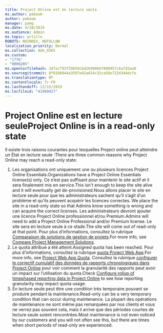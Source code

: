 ```yaml
---
title: Project Online est en lecture seule
ms.author: pebaum
author: pebaum
manager: pamg
ms.date: 4/10/2019
ms.audience: Admin
ms.topic: article
ROBOTS: NOINDEX, NOFOLLOW
localization_priority: Normal
ms.collection: Adm_O365
ms.custom:
- "1776"
- "9000205"
ms.openlocfilehash: 34fecf93f39659cbd26998697090957c6af45aa0
ms.sourcegitcommit: 0f0186044a3597e42ad14c32ca58e7224344dcfa
ms.translationtype: MT
ms.contentlocale: fr-FR
ms.lasthandoff: 12/15/2019
ms.locfileid: "41969427"
---
```

# <a name="project-online-is-in-a-read-only-state"></a><span data-ttu-id="7310f-102">Project Online est en lecture seule</span><span class="sxs-lookup"><span data-stu-id="7310f-102">Project Online is in a read-only state</span></span>

<span data-ttu-id="7310f-103">Il existe trois raisons courantes pour lesquelles Project online peut atteindre un État en lecture seule :</span><span class="sxs-lookup"><span data-stu-id="7310f-103">There are three common reasons why Project Online may reach a read-only state:</span></span>

1. <span data-ttu-id="7310f-104">Les organisations ont uniquement une ou plusieurs licences Project Online Essentials.</span><span class="sxs-lookup"><span data-stu-id="7310f-104">Organizations have a Project Online Essentials license(s) only.</span></span> <span data-ttu-id="7310f-105">Ce n’est pas suffisant pour maintenir le site actif et il sera finalement mis en service.</span><span class="sxs-lookup"><span data-stu-id="7310f-105">This isn't enough to keep the site alive and it will eventually get de-provisioned.</span></span><span data-ttu-id="7310f-106">Nous allons placer le site en lecture seule pour que les administrateurs sachent qu’il s’agit d’un problème et qu’ils peuvent acquérir les licences correctes.</span><span class="sxs-lookup"><span data-stu-id="7310f-106"> We place the site in a read-only state so that Admins know something is wrong and can acquire the correct licenses.</span></span> <span data-ttu-id="7310f-107">Les administrateurs devront ajouter une licence Project Online professionnel et/ou Premium.</span><span class="sxs-lookup"><span data-stu-id="7310f-107">Admins will need to add a Project Online Professional and/or Premium license.</span></span> <span data-ttu-id="7310f-108">Le site sera en lecture seule à ce stade.</span><span class="sxs-lookup"><span data-stu-id="7310f-108">The site will come out of read-only at that point.</span></span> <span data-ttu-id="7310f-109">Pour plus d’informations, consultez la rubrique [Comparaison de solutions de gestion de projets](https://products.office.com/project/compare-microsoft-project-management-software?tab=1).</span><span class="sxs-lookup"><span data-stu-id="7310f-109">For more info, see [Compare Project Management Solutions](https://products.office.com/project/compare-microsoft-project-management-software?tab=1).</span></span>
2. <span data-ttu-id="7310f-110">Le quota attribué a été atteint.</span><span class="sxs-lookup"><span data-stu-id="7310f-110">Assigned quota has been reached.</span></span> <span data-ttu-id="7310f-111">Pour plus d’informations, consultez la rubrique [quota Project Web App](https://docs.microsoft.com/projectonline/tune-project-online-performance#project-web-app-quota).</span><span class="sxs-lookup"><span data-stu-id="7310f-111">For more info, see [Project Web App Quota](https://docs.microsoft.com/projectonline/tune-project-online-performance#project-web-app-quota).</span></span> <span data-ttu-id="7310f-112">Consultez la rubrique [configurer le correctif cumulatif des données de rapports chronologiques dans Project Online](https://docs.microsoft.com/ProjectOnline/configure-rollup-of-timephased-reporting-data-in-project-online?redirectSourcePath=%252fen-us%252farticle%252fConfigure-rollup-of-timephased-reporting-data-in-Project-Online-da8487fe-899e-4510-a264-e2ebc948928c) pour voir comment la granularité des rapports peut avoir un impact sur l’utilisation du quota.</span><span class="sxs-lookup"><span data-stu-id="7310f-112">Check [Configure rollup of timephased reporting data in Project Online](https://docs.microsoft.com/ProjectOnline/configure-rollup-of-timephased-reporting-data-in-project-online?redirectSourcePath=%252fen-us%252farticle%252fConfigure-rollup-of-timephased-reporting-data-in-Project-Online-da8487fe-899e-4510-a264-e2ebc948928c) to see how reporting granularity may impact quota usage.</span></span>
3. <span data-ttu-id="7310f-113">En lecture seule peut être une condition très temporaire pouvant se produire pendant la maintenance.</span><span class="sxs-lookup"><span data-stu-id="7310f-113">Read-only can be a very temporary condition that can occur during maintenance.</span></span> <span data-ttu-id="7310f-114">La plupart des opérations de maintenance ne sont même pas remarquées par nos clients et vous ne verrez pas souvent cela, mais il arrive que des périodes courtes de lecture seule soient rencontrées.</span><span class="sxs-lookup"><span data-stu-id="7310f-114">Most maintenance is not even noticed by our customers and you will not often see this, but there are times when short periods of read-only are experienced.</span></span>
